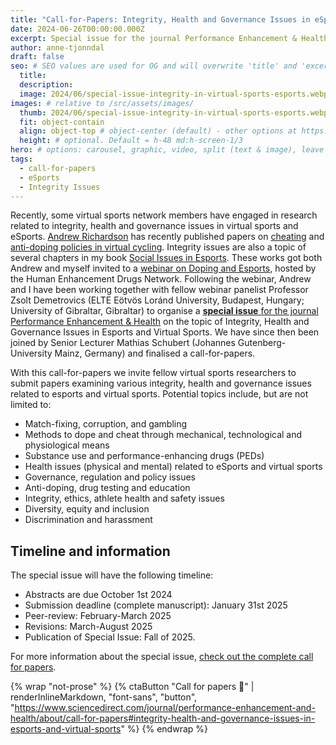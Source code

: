 ```yaml
---
title: "Call-for-Papers: Integrity, Health and Governance Issues in eSports and Virtual Sports"
date: 2024-06-26T00:00:00.000Z
excerpt: Special issue for the journal Performance Enhancement & Health
author: anne-tjonndal
draft: false
seo: # SEO values are used for OG and will overwrite 'title' and 'excerpt' above
  title:
  description:
  image: 2024/06/special-issue-integrity-in-virtual-sports-esports.webp # used for OG:image and Twitter:image. Overrides default set in _data/meta.siteImage
images: # relative to /src/assets/images/
  thumb: 2024/06/special-issue-integrity-in-virtual-sports-esports.webp
  fit: object-contain
  align: object-top # object-center (default) - other options at https://tailwindcss.com/docs/object-position
  height: # optional. Default = h-48 md:h-screen-1/3
hero: # options: carousel, graphic, video, split (text & image), leave blank to have no hero
tags:
  - call-for-papers
  - eSports
  - Integrity Issues
---
```

Recently, some virtual sports network members have engaged in research related to integrity, health and governance issues in virtual sports and eSports. [Andrew Richardson](/members/andrew-richardson) has recently published papers on [cheating](https://www.mdpi.com/2075-4663/11/10/201) and [anti-doping policies in virtual cycling](https://www.ijesports.org/article/90/html). Integrity issues are also a topic of several chapters in my book [Social Issues in Esports](https://www.routledge.com/Social-Issues-in-Esports/Tjonndal/p/book/9781032193212). These works got both Andrew and myself invited to a [webinar on Doping and Esports](https://humanenhancementdrugs.com/education-and-training/hedn-webinars-and-vodcasts/), hosted by the Human Enhancement Drugs Network. Following the webinar, Andrew and I have been working together with fellow webinar panelist Professor Zsolt Demetrovics (ELTE Eötvös Loránd University, Budapest, Hungary; University of Gibraltar, Gibraltar) to organise a [**special issue** for the journal Performance Enhancement & Health](https://www.sciencedirect.com/journal/performance-enhancement-and-health/about/call-for-papers#integrity-health-and-governance-issues-in-esports-and-virtual-sports) on the topic of Integrity, Health and Governance Issues in Esports and Virtual Sports. We have since then been joined by Senior Lecturer Mathias Schubert (Johannes Gutenberg-University Mainz, Germany) and finalised a call-for-papers.


With this call-for-papers we invite fellow virtual sports researchers to submit papers examining various integrity, health and governance issues related to esports and virtual sports. Potential topics include, but are not limited to:
* Match-fixing, corruption, and gambling
* Methods to dope and cheat through mechanical, technological and physiological means
* Substance use and performance-enhancing drugs (PEDs)
* Health issues (physical and mental) related to eSports and virtual sports
* Governance, regulation and policy issues
* Anti-doping, drug testing and education
* Integrity, ethics, athlete health and safety issues
* Diversity, equity and inclusion
* Discrimination and harassment

## Timeline and information
The special issue will have the following timeline:
* Abstracts are due October 1st 2024
* Submission deadline (complete manuscript): January 31st 2025
* Peer-review: February-March 2025
* Revisions: March-August 2025
* Publication of Special Issue: Fall of 2025.

For more information about the special issue, [check out the complete call for papers](https://www.sciencedirect.com/journal/performance-enhancement-and-health/about/call-for-papers#integrity-health-and-governance-issues-in-esports-and-virtual-sports).

 {% wrap "not-prose" %} 
 {% ctaButton "Call for papers :link:" | renderInlineMarkdown, "font-sans", "button", "https://www.sciencedirect.com/journal/performance-enhancement-and-health/about/call-for-papers#integrity-health-and-governance-issues-in-esports-and-virtual-sports" %}
 {% endwrap %}

